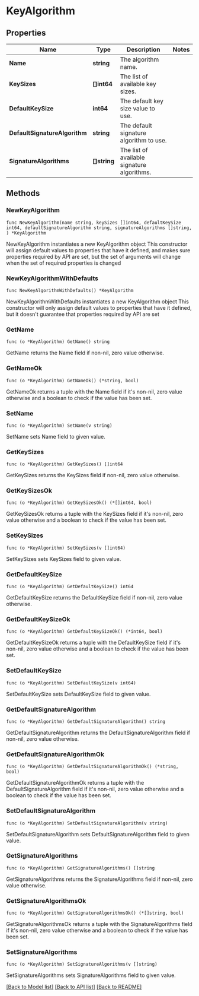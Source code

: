 # KeyAlgorithm

## Properties

Name | Type | Description | Notes
------------ | ------------- | ------------- | -------------
**Name** | **string** | The algorithm name. | 
**KeySizes** | **[]int64** | The list of available key sizes. | 
**DefaultKeySize** | **int64** | The default key size value to use. | 
**DefaultSignatureAlgorithm** | **string** | The default signature algorithm to use. | 
**SignatureAlgorithms** | **[]string** | The list of available signature algorithms. | 

## Methods

### NewKeyAlgorithm

`func NewKeyAlgorithm(name string, keySizes []int64, defaultKeySize int64, defaultSignatureAlgorithm string, signatureAlgorithms []string, ) *KeyAlgorithm`

NewKeyAlgorithm instantiates a new KeyAlgorithm object
This constructor will assign default values to properties that have it defined,
and makes sure properties required by API are set, but the set of arguments
will change when the set of required properties is changed

### NewKeyAlgorithmWithDefaults

`func NewKeyAlgorithmWithDefaults() *KeyAlgorithm`

NewKeyAlgorithmWithDefaults instantiates a new KeyAlgorithm object
This constructor will only assign default values to properties that have it defined,
but it doesn't guarantee that properties required by API are set

### GetName

`func (o *KeyAlgorithm) GetName() string`

GetName returns the Name field if non-nil, zero value otherwise.

### GetNameOk

`func (o *KeyAlgorithm) GetNameOk() (*string, bool)`

GetNameOk returns a tuple with the Name field if it's non-nil, zero value otherwise
and a boolean to check if the value has been set.

### SetName

`func (o *KeyAlgorithm) SetName(v string)`

SetName sets Name field to given value.


### GetKeySizes

`func (o *KeyAlgorithm) GetKeySizes() []int64`

GetKeySizes returns the KeySizes field if non-nil, zero value otherwise.

### GetKeySizesOk

`func (o *KeyAlgorithm) GetKeySizesOk() (*[]int64, bool)`

GetKeySizesOk returns a tuple with the KeySizes field if it's non-nil, zero value otherwise
and a boolean to check if the value has been set.

### SetKeySizes

`func (o *KeyAlgorithm) SetKeySizes(v []int64)`

SetKeySizes sets KeySizes field to given value.


### GetDefaultKeySize

`func (o *KeyAlgorithm) GetDefaultKeySize() int64`

GetDefaultKeySize returns the DefaultKeySize field if non-nil, zero value otherwise.

### GetDefaultKeySizeOk

`func (o *KeyAlgorithm) GetDefaultKeySizeOk() (*int64, bool)`

GetDefaultKeySizeOk returns a tuple with the DefaultKeySize field if it's non-nil, zero value otherwise
and a boolean to check if the value has been set.

### SetDefaultKeySize

`func (o *KeyAlgorithm) SetDefaultKeySize(v int64)`

SetDefaultKeySize sets DefaultKeySize field to given value.


### GetDefaultSignatureAlgorithm

`func (o *KeyAlgorithm) GetDefaultSignatureAlgorithm() string`

GetDefaultSignatureAlgorithm returns the DefaultSignatureAlgorithm field if non-nil, zero value otherwise.

### GetDefaultSignatureAlgorithmOk

`func (o *KeyAlgorithm) GetDefaultSignatureAlgorithmOk() (*string, bool)`

GetDefaultSignatureAlgorithmOk returns a tuple with the DefaultSignatureAlgorithm field if it's non-nil, zero value otherwise
and a boolean to check if the value has been set.

### SetDefaultSignatureAlgorithm

`func (o *KeyAlgorithm) SetDefaultSignatureAlgorithm(v string)`

SetDefaultSignatureAlgorithm sets DefaultSignatureAlgorithm field to given value.


### GetSignatureAlgorithms

`func (o *KeyAlgorithm) GetSignatureAlgorithms() []string`

GetSignatureAlgorithms returns the SignatureAlgorithms field if non-nil, zero value otherwise.

### GetSignatureAlgorithmsOk

`func (o *KeyAlgorithm) GetSignatureAlgorithmsOk() (*[]string, bool)`

GetSignatureAlgorithmsOk returns a tuple with the SignatureAlgorithms field if it's non-nil, zero value otherwise
and a boolean to check if the value has been set.

### SetSignatureAlgorithms

`func (o *KeyAlgorithm) SetSignatureAlgorithms(v []string)`

SetSignatureAlgorithms sets SignatureAlgorithms field to given value.



[[Back to Model list]](../README.md#documentation-for-models) [[Back to API list]](../README.md#documentation-for-api-endpoints) [[Back to README]](../README.md)


